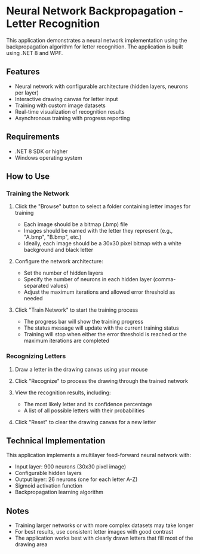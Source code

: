 # Neural Network Backpropagation - Letter Recognition

This application demonstrates a neural network implementation using the backpropagation algorithm for letter recognition. The application is built using .NET 8 and WPF.

## Features

- Neural network with configurable architecture (hidden layers, neurons per layer)
- Interactive drawing canvas for letter input
- Training with custom image datasets
- Real-time visualization of recognition results
- Asynchronous training with progress reporting

## Requirements

- .NET 8 SDK or higher
- Windows operating system

## How to Use

### Training the Network

1. Click the "Browse" button to select a folder containing letter images for training
   - Each image should be a bitmap (.bmp) file
   - Images should be named with the letter they represent (e.g., "A.bmp", "B.bmp", etc.)
   - Ideally, each image should be a 30x30 pixel bitmap with a white background and black letter

2. Configure the network architecture:
   - Set the number of hidden layers
   - Specify the number of neurons in each hidden layer (comma-separated values)
   - Adjust the maximum iterations and allowed error threshold as needed

3. Click "Train Network" to start the training process
   - The progress bar will show the training progress
   - The status message will update with the current training status
   - Training will stop when either the error threshold is reached or the maximum iterations are completed

### Recognizing Letters

1. Draw a letter in the drawing canvas using your mouse
2. Click "Recognize" to process the drawing through the trained network
3. View the recognition results, including:
   - The most likely letter and its confidence percentage
   - A list of all possible letters with their probabilities

4. Click "Reset" to clear the drawing canvas for a new letter

## Technical Implementation

This application implements a multilayer feed-forward neural network with:
- Input layer: 900 neurons (30x30 pixel image)
- Configurable hidden layers
- Output layer: 26 neurons (one for each letter A-Z)
- Sigmoid activation function
- Backpropagation learning algorithm

## Notes

- Training larger networks or with more complex datasets may take longer
- For best results, use consistent letter images with good contrast
- The application works best with clearly drawn letters that fill most of the drawing area
